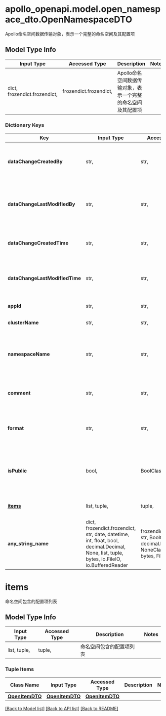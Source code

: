 # apollo_openapi.model.open_namespace_dto.OpenNamespaceDTO

Apollo命名空间数据传输对象，表示一个完整的命名空间及其配置项

## Model Type Info
Input Type | Accessed Type | Description | Notes
------------ | ------------- | ------------- | -------------
dict, frozendict.frozendict,  | frozendict.frozendict,  | Apollo命名空间数据传输对象，表示一个完整的命名空间及其配置项 |

### Dictionary Keys
Key | Input Type | Accessed Type | Description | Notes
------------ | ------------- | ------------- | ------------- | -------------
**dataChangeCreatedBy** | str,  | str,  | 命名空间创建者用户名，记录是谁创建了这个命名空间 | [optional]
**dataChangeLastModifiedBy** | str,  | str,  | 命名空间最后修改者用户名，记录最后一次修改命名空间信息的用户 | [optional]
**dataChangeCreatedTime** | str,  | str,  | 命名空间创建时间，ISO 8601格式的时间戳 | [optional]
**dataChangeLastModifiedTime** | str,  | str,  | 命名空间最后修改时间，ISO 8601格式的时间戳 | [optional]
**appId** | str,  | str,  | 所属应用的唯一标识符 | [optional]
**clusterName** | str,  | str,  | 所属集群的名称 | [optional]
**namespaceName** | str,  | str,  | 命名空间名称，在同一应用和集群下唯一标识一个命名空间 | [optional]
**comment** | str,  | str,  | 命名空间备注说明，描述命名空间的用途 | [optional]
**format** | str,  | str,  | 命名空间格式类型，如properties、xml、json、yml等 | [optional]
**isPublic** | bool,  | BoolClass,  | 是否为公共命名空间，公共命名空间可以被其他应用关联使用 | [optional]
**[items](#items)** | list, tuple,  | tuple,  | 命名空间包含的配置项列表 | [optional]
**any_string_name** | dict, frozendict.frozendict, str, date, datetime, int, float, bool, decimal.Decimal, None, list, tuple, bytes, io.FileIO, io.BufferedReader | frozendict.frozendict, str, BoolClass, decimal.Decimal, NoneClass, tuple, bytes, FileIO | any string name can be used but the value must be the correct type | [optional]

# items

命名空间包含的配置项列表

## Model Type Info
Input Type | Accessed Type | Description | Notes
------------ | ------------- | ------------- | -------------
list, tuple,  | tuple,  | 命名空间包含的配置项列表 |

### Tuple Items
Class Name | Input Type | Accessed Type | Description | Notes
------------- | ------------- | ------------- | ------------- | -------------
[**OpenItemDTO**](OpenItemDTO.md) | [**OpenItemDTO**](OpenItemDTO.md) | [**OpenItemDTO**](OpenItemDTO.md) |  |

[[Back to Model list]](../../README.md#documentation-for-models) [[Back to API list]](../../README.md#documentation-for-api-endpoints) [[Back to README]](../../README.md)
